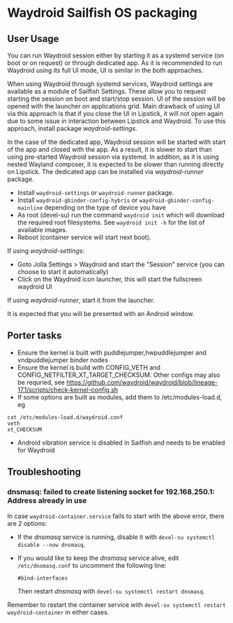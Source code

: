# Waydroid Sailfish OS packaging

## User Usage

You can run Waydroid session either by starting it as a systemd
service (on boot or on request) or through dedicated app. As it is
recommended to run Waydroid using its full UI mode, UI is similar in
the both approaches.

When using Waydroid through systemd services, Waydroid settings are
available as a module of Sailfish Settings. These allow you to request
starting the session on boot and start/stop session. UI of the session
will be opened with the launcher on applications grid. Main drawback
of using UI via this approach is that if you close the UI in Lipstick,
it will not open again due to some issue in interaction between
Lipstick and Waydroid. To use this approach, install package
*waydroid-settings*.

In the case of the dedicated app, Waydroid session will be started
with start of the app and closed with the app. As a result, it is
slower to start than using pre-started Waydroid session via
systemd. In addition, as it is using nested Wayland composer, it is
expected to be slower than running directly on Lipstick. The dedicated
app can be installed via *waydroid-runner* package.

* Install `waydroid-settings` or `waydroid-runner` package.
* Install `waydroid-gbinder-config-hybris` or `waydroid-gbinder-config-mainline` depending on the type of device you have
* As root (devel-su) run the command `waydroid init` which will download the required root filesystems. See `waydroid init -h` for the list of available images.
* Reboot (container service will start next boot).

If using *waydroid-settings*:
* Goto Jolla Settings > Waydroid and start the "Session" service (you can choose to start it automatically)
* Click on the Waydroid icon launcher, this will start the fullscreen waydroid UI

If using *waydroid-runner*, start it from the launcher.

It is expected that you will be presented with an Android window.

## Porter tasks

* Ensure the kernel is built with puddlejumper,hwpuddlejumper and vndpuddlejumper binder nodes
* Ensure the kernel is build with CONFIG_VETH and CONFIG_NETFILTER_XT_TARGET_CHECKSUM.  Other configs may also be requried, see https://github.com/waydroid/waydroid/blob/lineage-17.1/scripts/check-kernel-config.sh
* If some options are built as modules, add them to /etc/modules-load.d, eg
  
```
cat /etc/modules-load.d/waydroid.conf 
veth
xt_CHECKSUM
```
* Android vibration service is disabled in Sailfish and needs to be enabled for Waydroid

## Troubleshooting

### dnsmasq: failed to create listening socket for 192.168.250.1: Address already in use

In case `waydroid-container.service` fails to start with the above error, there are 2 options:

* If the *dnsmasq* service is running, disable it with `devel-su systemctl disable --now dnsmasq`.
* If you would like to keep the *dnsmasq* service alive, edit `/etc/dnsmasq.conf` to uncomment the following line:

    ```
    #bind-interfaces
    ```

  Then restart *dnsmasq* with `devel-su systemctl restart dnsmasq`.

Remember to restart the container service with `devel-su systemctl restart waydroid-container` in either cases.
